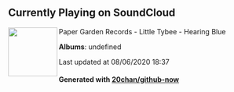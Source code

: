 ## Currently Playing on SoundCloud

[<img align="left" width="100" src="https://i1.sndcdn.com/artworks-000039594563-egc0jh-t120x120.jpg">](https://soundcloud.com/papergardenrecords/little-tybee-hearing-blue)

Paper Garden Records - Little Tybee - Hearing Blue

**Albums**: undefined

Last updated at 08/06/2020 18:37

#### Generated with [20chan/github-now](https://github.com/20chan/github-now)


<!--
**20chan/20chan** is a ✨ _special_ ✨ repository because its `README.md` (this file) appears on your GitHub profile.

Here are some ideas to get you started:

- 🔭 I’m currently working on ...
- 🌱 I’m currently learning ...
- 👯 I’m looking to collaborate on ...
- 🤔 I’m looking for help with ...
- 💬 Ask me about ...
- 📫 How to reach me: ...
- 😄 Pronouns: ...
- ⚡ Fun fact: ...
-->
